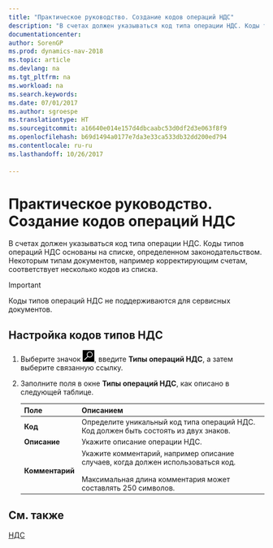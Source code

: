 ```yaml
---
title: "Практическое руководство. Создание кодов операций НДС"
description: "В счетах должен указываться код типа операции НДС. Коды типов операций НДС основаны на списке, определенном законодательством. Некоторым типам документов, например корректирующим счетам, соответствует несколько кодов из списка."
documentationcenter: 
author: SorenGP
ms.prod: dynamics-nav-2018
ms.topic: article
ms.devlang: na
ms.tgt_pltfrm: na
ms.workload: na
ms.search.keywords: 
ms.date: 07/01/2017
ms.author: sgroespe
ms.translationtype: HT
ms.sourcegitcommit: a16640e014e157d4dbcaabc53d0df2d3e063f8f9
ms.openlocfilehash: b69d1494a0177e7da3e33ca533db32dd200ed794
ms.contentlocale: ru-ru
ms.lasthandoff: 10/26/2017

---
```

# <a name="how-to-create-vat-entry-codes"></a>Практическое руководство. Создание кодов операций НДС
В счетах должен указываться код типа операции НДС. Коды типов операций НДС основаны на списке, определенном законодательством. Некоторым типам документов, например корректирующим счетам, соответствует несколько кодов из списка.  

> [!IMPORTANT]  
>  Коды типов операций НДС не поддерживаются для сервисных документов.  

## <a name="to-set-up-vat-type-codes"></a>Настройка кодов типов НДС  

1.  Выберите значок ![Поиск страницы или отчета](../../media/ui-search/search_small.png "Значок поиска страницы или отчета"), введите **Типы операций НДС**, а затем выберите связанную ссылку.  
2.  Заполните поля в окне **Типы операций НДС**, как описано в следующей таблице.  

    |Поле|Описанием|  
    |---------------------------------|---------------------------------------|  
    |**Код**|Определите уникальный код типа операций НДС. Код должен быть состоять из двух знаков.|  
    |**Описание**|Укажите описание операции НДС.|  
    |**Комментарий**|Укажите комментарий, например описание случаев, когда должен использоваться код.<br /><br /> Максимальная длина комментария может составлять 250 символов.|  

## <a name="see-also"></a>См. также  
[НДС](vat.md)

